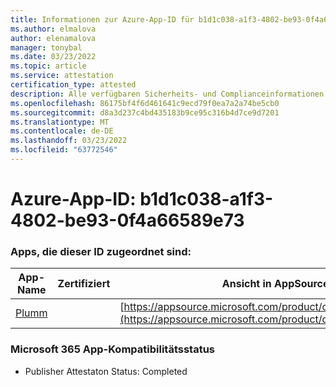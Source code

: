 ```yaml
---
title: Informationen zur Azure-App-ID für b1d1c038-a1f3-4802-be93-0f4a66589e73
ms.author: elmalova
author: elenamalova
manager: tonybal
ms.date: 03/23/2022
ms.topic: article
ms.service: attestation
certification_type: attested
description: Alle verfügbaren Sicherheits- und Complianceinformationen für b1d1c038-a1f3-4802-be93-0f4a66589e73.
ms.openlocfilehash: 86175bf4f6d461641c9ecd79f0ea7a2a74be5cb0
ms.sourcegitcommit: d8a3d237c4bd435183b9ce95c316b4d7ce9d7201
ms.translationtype: MT
ms.contentlocale: de-DE
ms.lasthandoff: 03/23/2022
ms.locfileid: "63772546"
---
```

# <a name="azure-app-id-b1d1c038-a1f3-4802-be93-0f4a66589e73"></a>Azure-App-ID: b1d1c038-a1f3-4802-be93-0f4a66589e73


### <a name="apps-associated-with-this-id"></a>Apps, die dieser ID zugeordnet sind:
| **App-Name** | **Zertifiziert** | **Ansicht in AppSource** |
|--------------|---------------|-----------------------|
| [Plumm](../forward/WA200003326.md) |  | [https://appsource.microsoft.com/product/office/WA200003326](https://appsource.microsoft.com/product/office/WA200003326) |

### <a name="microsoft-365-app-compliance-status"></a>Microsoft 365 App-Kompatibilitätsstatus
- Publisher Attestaton Status: Completed
